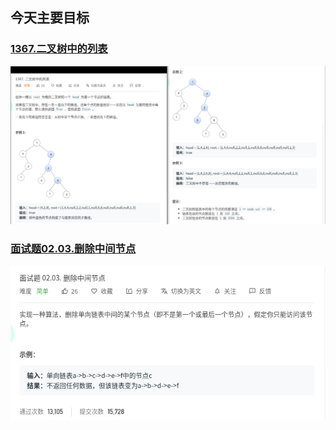 ## 今天主要目标

### [1367.二叉树中的列表](https://leetcode-cn.com/problems/linked-list-in-binary-tree/)
![linked-list-in-binary-tree](./today/images/linked-list-in-binary-tree.png)

### [面试题02.03.删除中间节点](https://leetcode-cn.com/problems/delete-middle-node-lcci/)
![delete-middle-node-lcci](./today/images/delete-middle-node-lcci.png)
